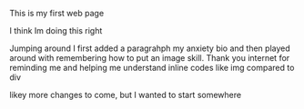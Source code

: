 This is my first web page


I think Im doing this right


Jumping around I first added a paragrahph my anxiety bio and then played around with remembering how to put an image skill.  Thank you internet for reminding me and helping me understand inline codes like img compared to div

likey more changes to come, but I wanted to start somewhere